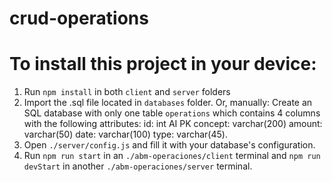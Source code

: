 # crud-operations

# To install this project in your device: 

1)  Run `npm install` in both `client` and `server` folders
2)  Import the .sql file located in `databases` folder.
Or, manually:
Create an SQL database with only one table `operations` which contains 4 columns with the following attributes:
    id: int AI PK
    concept: varchar(200)
    amount: varchar(50)
    date: varchar(100)
    type: varchar(45).
3) Open `./server/config.js` and fill it with your database's configuration.
4) Run `npm run start` in an `./abm-operaciones/client` terminal and `npm run devStart` in another `./abm-operaciones/server` terminal. 

